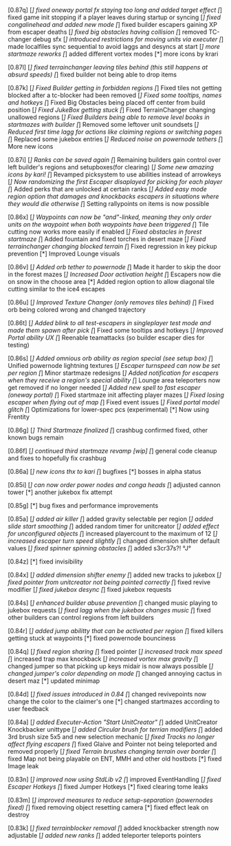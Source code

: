 [0.87q]
[*] fixed oneway portal fx staying too long and added target effect
[*] fixed game init stopping if a player leaves during startup or syncing
[*] fixed congalinehead and added new mode
[*] fixed builder escapers gaining XP from escaper deaths
[*] fixed big obstacles having collision
[*] removed TC-changer debug sfx
[*] introduced restrictions for moving units via executer
[*] made localfiles sync sequential to avoid laggs and desyncs at start
[*] more startmaze reworks
[*] added different vortex modes
[*] more icons by krari


[0.87l]
[*] fixed terrainchanger leaving tiles behind (this still happens at absurd speeds)
[*] fixed builder not being able to drop items

[0.87k]
[*] Fixed Builder getting in forbidden regions
[*] Fixed tiles not getting blocked after a tc-blocker had been removed
[*] Fixed some tooltips, names and hotkeys
[*] Fixed Big Obstacles being placed off center from build position
[*] Fixed JukeBox getting stuck
[*] Fixed TerrainChanger changing unallowed regions
[*] Fixed Builders being able to remove level books in startmazes with builder
[*] Removed some leftover unit soundsets
[*] Reduced first time lagg for actions like claiming regions or switching pages
[*] Replaced some jukebox entries
[*] Reduced noise on powernode tethers
[*] More new icons

[0.87i]
[*] Ranks can be saved again
[*] Remaining builders gain control over left builder's regions and setupboxes(for clearing)
[*] Some new amazing icons by kari!
[*] Revamped picksystem to use abilities instead of arrowkeys
[*] Now randomizing the first Escaper disaplayed for picking for each player
[*] Added perks that are unlocked at certain ranks
[*] Added easy mode region option that damages and knockbacks escapers in situations where they would die otherwise
[*] Setting rallypoints on items is now possible

[0.86x]
[*] Waypoints can now be "and"-linked, meaning they only order units on the waypoint when both waypoints have been triggered
[*] Tile cutting now works more easily if enabled
[*] Fixed obstacles in forest startmaze
[*] Added fountain and fixed torches in desert maze
[*] Fixed terrainchanger changing blocked terrain
[*] Fixed regression in key pickup prevention
[*] Improved Lounge visuals

[0.86v]
[*] Added orb tether to powernode
[*] Made it harder to skip the door in the forest mazes
[*] Increased Door activation height
[*] Escapers now die on snow in the choose area
[*] Added region option to allow diagonal tile cutting similar to the ice4 escapes

[0.86u]
[*] Improved Texture Changer (only removes tiles behind)
[*] Fixed orb being colored wrong and changed trajectory

[0.86t]
[*] Added blink to all test-escapers in singleplayer test mode and made them spawn after pick
[*] Fixed some tooltips and hotkeys
[*] Improved Portal ability UX
[*] Reenable teamattacks (so builder escaper dies for testing)

[0.86s]
[*] Added omnious orb ability as region special (see setup box)
[*] Unified powernode lightning textures
[*] Escaper turnspeed can now be set per region
[*] Minor startmaze redesigns
[*] Added notification for escapers when they receive a region's special ability
[*] Lounge area teleporters now get removed if no longer needed
[*] Added new spell to fast escaper (oneway portal)
[*] Fixed startmaze init affecting player mazes
[*] Fixed losing escaper when flying out of map
[*] Fixed event issues
[*] Fixed portal model glitch
[*] Optimizations for lower-spec pcs (experimental)
[*] Now using Frentity

[0.86g]
[*] Third Startmaze finalized
[*] crashbug confirmed fixed, other known bugs remain

[0.86f]
[*] continued third startmaze revamp [wip]
[*] general code cleanup and fixes to hopefully fix crashbug

[0.86a]
[*] new icons thx to kari
[*] bugfixes
[*] bosses in alpha status

[0.85i]
[*] can now order power nodes and conga heads
[*] adjusted cannon tower
[*] another jukebox fix attempt

[0.85g]
[*] bug fixes and performance improvements

[0.85a]
[*]	added air killer
[*] added gravity selectable per region
[*] added slide start smoothing
[*] added random timer for unitcreator
[*] added effect for unconfigured objects
[*] increased playercount to the maximum of 12
[*] increased escaper turn speed slightly
[*] changed dimension shifter default values
[*] fixed spinner spinning obstacles
[*] added s3cr37s?! °J° 

[0.84z]
[*] fixed invisibility

[0.84x]
[*] added dimension shifter enemy
[*] added new tracks to jukebox
[*] fixed pointer from unitcreator not being pointed correctly
[*] fixed revive modifier
[*] fixed jukebox desync
[*] fixed jukebox requests

[0.84s]
[*] enhanced builder abuse prevention
[*] changed music playing to jukebox requests
[*] fixed lagg when the jukebox changes music
[*] fixed other builders can control regions from left builders

[0.84r]
[*] added jump abilitty that can be activated per region
[*] fixed killers getting stuck at waypoints
[*] fixed powernode bounciness

[0.84q]
[*] fixed region sharing
[*] fixed pointer
[*] increased track max speed
[*] increased trap max knockback
[*] increased vortex max gravity
[*] changed jumper so that picking up keys midair is now always possible
[*] changed jumper's color depending on mode
[*] changed annoying cactus in desert maz
[*] updated minimap

[0.84d]
[*] fixed issues introduced in 0.84
[*] changed revivepoints now change the color to the claimer's one
[*] changed startmazes according to user feedback

[0.84a]
[*] added Executer-Action "Start UnitCreator"
[*] added UnitCreator Knockbacker unittype
[*] added Circular brush for terrian modifiers
[*] added 3rd brush size 5x5 and new selection mechanic
[*] fixed Tracks no longer affect flying escapers
[*] fixed Glaive and Pointer not being teleported and removed properly
[*] fixed Terrain brushes changing terrain over border
[*] fixed Map not being playable on ENT, MMH and other old hostbots
[*] fixed Image leak

[0.83n]
[*] improved now using StdLib v2
[*] improved EventHandling
[*] fixed Escaper Hotkeys
[*] fixed Jumper Hotkeys
[*] fixed clearing tome leaks

[0.83m]
[*] improved measures to reduce setup-separation (powernodes fixed)
[*] fixed removing object resetting camera
[*] fixed effect leak on destroy

[0.83k]
[*] fixed terrainblocker removal
[*] added knockbacker strength now adjustable
[*] added new ranks
[*] added teleporter teleports pointers